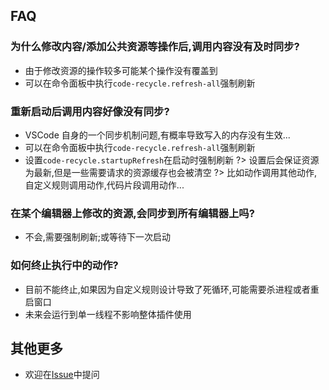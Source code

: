 ## FAQ
### 为什么修改内容/添加公共资源等操作后,调用内容没有及时同步?
- 由于修改资源的操作较多可能某个操作没有覆盖到
- 可以在命令面板中执行`code-recycle.refresh-all`强制刷新

### 重新启动后调用内容好像没有同步?
- VSCode 自身的一个同步机制问题,有概率导致写入的内存没有生效...
- 可以在命令面板中执行`code-recycle.refresh-all`强制刷新
- 设置`code-recycle.startupRefresh`在启动时强制刷新
?> 设置后会保证资源为最新,但是一些需要请求的资源缓存也会被清空
?> 比如动作调用其他动作,自定义规则调用动作,代码片段调用动作...

### 在某个编辑器上修改的资源,会同步到所有编辑器上吗?
- 不会,需要强制刷新;或等待下一次启动

### 如何终止执行中的动作?
- 目前不能终止,如果因为自定义规则设计导致了死循环,可能需要杀进程或者重启窗口
- 未来会运行到单一线程不影响整体插件使用

## 其他更多
- 欢迎在[Issue](https://github.com/wszgrcy/code-recycle/issues)中提问